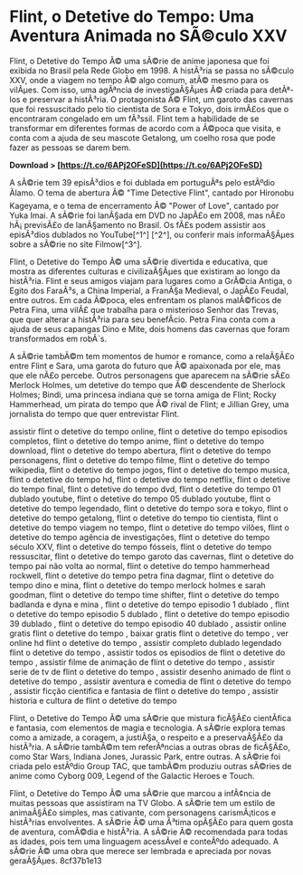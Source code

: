 # Flint, o Detetive do Tempo: Uma Aventura Animada no SÃ©culo XXV
 
Flint, o Detetive do Tempo Ã© uma sÃ©rie de anime japonesa que foi exibida no Brasil pela Rede Globo em 1998. A histÃ³ria se passa no sÃ©culo XXV, onde a viagem no tempo Ã© algo comum, atÃ© mesmo para os vilÃµes. Com isso, uma agÃªncia de investigaÃ§Ãµes Ã© criada para detÃª-los e preservar a histÃ³ria. O protagonista Ã© Flint, um garoto das cavernas que foi ressuscitado pelo tio cientista de Sora e Tokyo, dois irmÃ£os que o encontraram congelado em um fÃ³ssil. Flint tem a habilidade de se transformar em diferentes formas de acordo com a Ã©poca que visita, e conta com a ajuda de seu mascote Getalong, um coelho rosa que pode fazer as pessoas se darem bem.
 
**Download > [https://t.co/6APj2OFeSD](https://t.co/6APj2OFeSD)**


 
A sÃ©rie tem 39 episÃ³dios e foi dublada em portuguÃªs pelo estÃºdio Ãlamo. O tema de abertura Ã© "Time Detective Flint", cantado por Hironobu Kageyama, e o tema de encerramento Ã© "Power of Love", cantado por Yuka Imai. A sÃ©rie foi lanÃ§ada em DVD no JapÃ£o em 2008, mas nÃ£o hÃ¡ previsÃ£o de lanÃ§amento no Brasil. Os fÃ£s podem assistir aos episÃ³dios dublados no YouTube[^1^] [^2^], ou conferir mais informaÃ§Ãµes sobre a sÃ©rie no site Filmow[^3^].
  
Flint, o Detetive do Tempo Ã© uma sÃ©rie divertida e educativa, que mostra as diferentes culturas e civilizaÃ§Ãµes que existiram ao longo da histÃ³ria. Flint e seus amigos viajam para lugares como a GrÃ©cia Antiga, o Egito dos FaraÃ³s, a China Imperial, a FranÃ§a Medieval, o JapÃ£o Feudal, entre outros. Em cada Ã©poca, eles enfrentam os planos malÃ©ficos de Petra Fina, uma vilÃ£ que trabalha para o misterioso Senhor das Trevas, que quer alterar a histÃ³ria para seu benefÃ­cio. Petra Fina conta com a ajuda de seus capangas Dino e Mite, dois homens das cavernas que foram transformados em robÃ´s.
 
A sÃ©rie tambÃ©m tem momentos de humor e romance, como a relaÃ§Ã£o entre Flint e Sara, uma garota do futuro que Ã© apaixonada por ele, mas que ele nÃ£o percebe. Outros personagens que aparecem na sÃ©rie sÃ£o Merlock Holmes, um detetive do tempo que Ã© descendente de Sherlock Holmes; Bindi, uma princesa indiana que se torna amiga de Flint; Rocky Hammerhead, um pirata do tempo que Ã© rival de Flint; e Jillian Grey, uma jornalista do tempo que quer entrevistar Flint.
 
assistir flint o detetive do tempo online,  flint o detetive do tempo episodios completos,  flint o detetive do tempo anime,  flint o detetive do tempo download,  flint o detetive do tempo abertura,  flint o detetive do tempo personagens,  flint o detetive do tempo filme,  flint o detetive do tempo wikipedia,  flint o detetive do tempo jogos,  flint o detetive do tempo musica,  flint o detetive do tempo hd,  flint o detetive do tempo netflix,  flint o detetive do tempo final,  flint o detetive do tempo dvd,  flint o detetive do tempo 01 dublado youtube,  flint o detetive do tempo 05 dublado youtube,  flint o detetive do tempo legendado,  flint o detetive do tempo sora e tokyo,  flint o detetive do tempo getalong,  flint o detetive do tempo tio cientista,  flint o detetive do tempo viagem no tempo,  flint o detetive do tempo vilões,  flint o detetive do tempo agência de investigações,  flint o detetive do tempo século XXV,  flint o detetive do tempo fósseis,  flint o detetive do tempo ressuscitar,  flint o detetive do tempo garoto das cavernas,  flint o detetive do tempo pai não volta ao normal,  flint o detetive do tempo hammerhead rockwell,  flint o detetive do tempo petra fina dagmar,  flint o detetive do tempo dino e mina,  flint o detetive do tempo merlock holmes e sarah goodman,  flint o detetive do tempo time shifter,  flint o detetive do tempo badlanda e dyna e mina ,  flint o detetive do tempo episodio 1 dublado ,  flint o detetive do tempo episodio 5 dublado ,  flint o detetive do tempo episodio 39 dublado ,  flint o detetive do tempo episodio 40 dublado ,  assistir online gratis flint o detetive do tempo ,  baixar gratis flint o detetive do tempo ,  ver online hd flint o detetive do tempo ,  assistir completo dublado legendado flint o detetive do tempo ,  assistir todos os episodios de flint o detetive do tempo ,  assistir filme de animação de flint o detetive do tempo ,  assistir serie de tv de flint o detetive do tempo ,  assistir desenho animado de flint o detetive do tempo ,  assistir aventura e comedia de flint o detetive do tempo ,  assistir ficção cientifica e fantasia de flint o detetive do tempo ,  assistir historia e cultura de flint o detetive do tempo
  
Flint, o Detetive do Tempo Ã© uma sÃ©rie que mistura ficÃ§Ã£o cientÃ­fica e fantasia, com elementos de magia e tecnologia. A sÃ©rie explora temas como a amizade, a coragem, a justiÃ§a, o respeito e a preservaÃ§Ã£o da histÃ³ria. A sÃ©rie tambÃ©m tem referÃªncias a outras obras de ficÃ§Ã£o, como Star Wars, Indiana Jones, Jurassic Park, entre outras. A sÃ©rie foi criada pelo estÃºdio Group TAC, que tambÃ©m produziu outras sÃ©ries de anime como Cyborg 009, Legend of the Galactic Heroes e Touch.
 
Flint, o Detetive do Tempo Ã© uma sÃ©rie que marcou a infÃ¢ncia de muitas pessoas que assistiram na TV Globo. A sÃ©rie tem um estilo de animaÃ§Ã£o simples, mas cativante, com personagens carismÃ¡ticos e histÃ³rias envolventes. A sÃ©rie Ã© uma Ã³tima opÃ§Ã£o para quem gosta de aventura, comÃ©dia e histÃ³ria. A sÃ©rie Ã© recomendada para todas as idades, pois tem uma linguagem acessÃ­vel e conteÃºdo adequado. A sÃ©rie Ã© uma obra que merece ser lembrada e apreciada por novas geraÃ§Ãµes.
 8cf37b1e13
 
